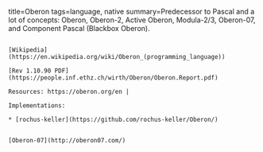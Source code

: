 title=Oberon
tags=language, native
summary=Predecessor to Pascal and a lot of concepts: Oberon, Oberon-2, Active Oberon, Modula-2/3, Oberon-07, and Component Pascal (Blackbox Oberon).
~~~~~~

[Wikipedia](https://en.wikipedia.org/wiki/Oberon_(programming_language))

[Rev 1.10.90 PDF](https://people.inf.ethz.ch/wirth/Oberon/Oberon.Report.pdf)

Resources: https://oberon.org/en | 

Implementations:

* [rochus-keller](https://github.com/rochus-keller/Oberon/)


[Oberon-07](http://oberon07.com/)

